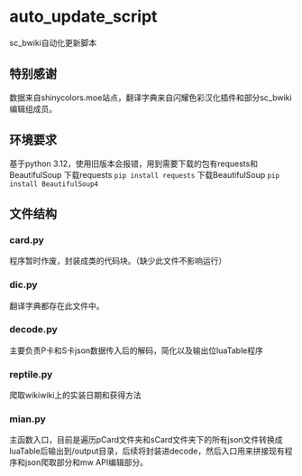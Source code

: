 # auto_update_script
sc_bwiki自动化更新脚本
## 特别感谢
数据来自shinycolors.moe站点，翻译字典来自闪耀色彩汉化插件和部分sc_bwiki编辑组成员。
## 环境要求
基于python 3.12，使用旧版本会报错，用到需要下载的包有requests和BeautifulSoup
下载requests `pip install requests`
下载BeautifulSoup `pip install BeautifulSoup4`
## 文件结构
### card.py
  程序暂时作废，封装成类的代码块。（缺少此文件不影响运行）
### dic.py
  翻译字典都存在此文件中。
### decode.py
  主要负责P卡和S卡json数据传入后的解码，简化以及输出位luaTable程序
### reptile.py
  爬取wikiwiki上的实装日期和获得方法
### mian.py
  主函数入口，目前是遍历pCard文件夹和sCard文件夹下的所有json文件转换成luaTable后输出到/output目录，后续将封装进decode，然后入口用来拼接现有程序和json爬取部分和mw API编辑部分。
